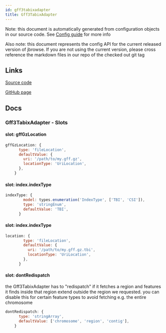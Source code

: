 ```yaml
---
id: gff3tabixadapter
title: Gff3TabixAdapter
---
```


Note: this document is automatically generated from configuration objects in our
source code. See [Config guide](/docs/config_guide) for more info

Also note: this document represents the config API for the current released
version of jbrowse. If you are not using the current version, please cross
reference the markdown files in our repo of the checked out git tag

## Links

[Source code](https://github.com/GMOD/jbrowse-components/blob/main/plugins/gff3/src/Gff3TabixAdapter/configSchema.ts)

[GitHub page](https://github.com/GMOD/jbrowse-components/tree/main/website/docs/config/Gff3TabixAdapter.md)

## Docs

### Gff3TabixAdapter - Slots

#### slot: gffGzLocation

```js
gffGzLocation: {
      type: 'fileLocation',
      defaultValue: {
        uri: '/path/to/my.gff.gz',
        locationType: 'UriLocation',
      },
    }
```

#### slot: index.indexType

```js
indexType: {
        model: types.enumeration('IndexType', ['TBI', 'CSI']),
        type: 'stringEnum',
        defaultValue: 'TBI',
      }
```

#### slot: index.indexType

```js
location: {
        type: 'fileLocation',
        defaultValue: {
          uri: '/path/to/my.gff.gz.tbi',
          locationType: 'UriLocation',
        },
      }
```

#### slot: dontRedispatch

the Gff3TabixAdapter has to "redispatch" if it fetches a region and features it
finds inside that region extend outside the region we requested. you can disable
this for certain feature types to avoid fetching e.g. the entire chromosome

```js
dontRedispatch: {
      type: 'stringArray',
      defaultValue: ['chromosome', 'region', 'contig'],
    }
```
